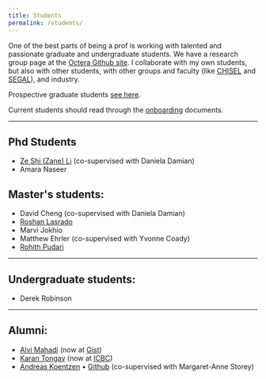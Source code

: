 ```yaml
---
title: Students
permalink: /students/
---
```


One of the best parts of being a prof is working with talented and passionate graduate and undergraduate students. We have a research group page at the [Octera Github site](https://github.com/octeraIS/). I collaborate with my own students, but also with other students, with other groups and faculty (like [CHISEL](https://thechiselgroup.org) and [SEGAL](https://http://thesegalgroup.org)), and industry. 

Prospective graduate students [see here](/prospective/).

Current students should read through the [onboarding](https://github.com/neilernst/Onboarding) documents. 

----

## Phd Students

* [Ze Shi (Zane) Li](http://thesegalgroup.org/people/ze-shi-li/) (co-supervised with Daniela Damian)
* Amara Naseer

## Master's students:

* David Cheng (co-supervised with Daniela Damian)
* [Roshan Lasrado](https://roshanlas.com)
* Marvi Jokhio
* Matthew Ehrler (co-supervised with Yvonne Coady)
* [Rohith Pudari](https://rohith-hacker.github.io/cv/)
  
----
## Undergraduate students:

* Derek Robinson

----
## Alumni:
* [Alvi Mahadi](https://github.com/alvi2496) (now at [Gist](https://gist-apps.com))
* [Karan Tongay](https://github.com/karantongay) (now at [ICBC](https://www.icbc.com/))
* [Andreas Koentzen](http://www.apkc.net/) • [Github](https://github.com/k-zen) (co-supervised with Margaret-Anne Storey)



